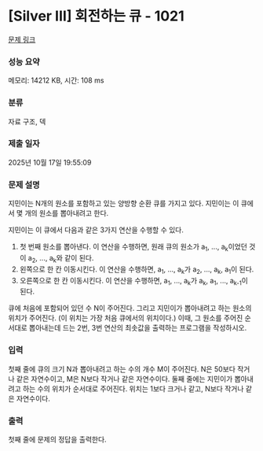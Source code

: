 # [Silver III] 회전하는 큐 - 1021 

[문제 링크](https://www.acmicpc.net/problem/1021) 

### 성능 요약

메모리: 14212 KB, 시간: 108 ms

### 분류

자료 구조, 덱

### 제출 일자

2025년 10월 17일 19:55:09

### 문제 설명

<p style="user-select: auto !important;">지민이는 N개의 원소를 포함하고 있는 양방향 순환 큐를 가지고 있다. 지민이는 이 큐에서 몇 개의 원소를 뽑아내려고 한다.</p>

<p style="user-select: auto !important;">지민이는 이 큐에서 다음과 같은 3가지 연산을 수행할 수 있다.</p>

<ol style="user-select: auto !important;">
	<li style="user-select: auto !important;">첫 번째 원소를 뽑아낸다. 이 연산을 수행하면, 원래 큐의 원소가 a<sub style="user-select: auto !important;">1</sub>, ..., a<sub style="user-select: auto !important;">k</sub>이었던 것이 a<sub style="user-select: auto !important;">2</sub>, ..., a<sub style="user-select: auto !important;">k</sub>와 같이 된다.</li>
	<li style="user-select: auto !important;">왼쪽으로 한 칸 이동시킨다. 이 연산을 수행하면, a<sub style="user-select: auto !important;">1</sub>, ..., a<sub style="user-select: auto !important;">k</sub>가 a<sub style="user-select: auto !important;">2</sub>, ..., a<sub style="user-select: auto !important;">k</sub>, a<sub style="user-select: auto !important;">1</sub>이 된다.</li>
	<li style="user-select: auto !important;">오른쪽으로 한 칸 이동시킨다. 이 연산을 수행하면, a<sub style="user-select: auto !important;">1</sub>, ..., a<sub style="user-select: auto !important;">k</sub>가 a<sub style="user-select: auto !important;">k</sub>, a<sub style="user-select: auto !important;">1</sub>, ..., a<sub style="user-select: auto !important;">k-1</sub>이 된다.</li>
</ol>

<p style="user-select: auto !important;">큐에 처음에 포함되어 있던 수 N이 주어진다. 그리고 지민이가 뽑아내려고 하는 원소의 위치가 주어진다. (이 위치는 가장 처음 큐에서의 위치이다.) 이때, 그 원소를 주어진 순서대로 뽑아내는데 드는 2번, 3번 연산의 최솟값을 출력하는 프로그램을 작성하시오.</p>

### 입력 

 <p style="user-select: auto !important;">첫째 줄에 큐의 크기 N과 뽑아내려고 하는 수의 개수 M이 주어진다. N은 50보다 작거나 같은 자연수이고, M은 N보다 작거나 같은 자연수이다. 둘째 줄에는 지민이가 뽑아내려고 하는 수의 위치가 순서대로 주어진다. 위치는 1보다 크거나 같고, N보다 작거나 같은 자연수이다.</p>

### 출력 

 <p style="user-select: auto !important;">첫째 줄에 문제의 정답을 출력한다.</p>

